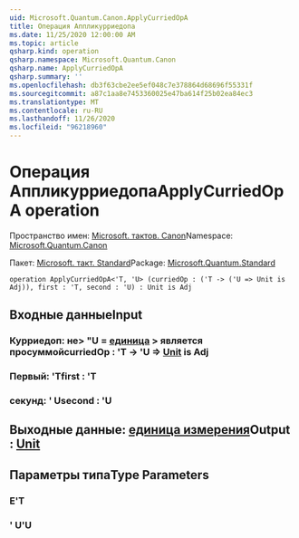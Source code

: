 ```yaml
---
uid: Microsoft.Quantum.Canon.ApplyCurriedOpA
title: Операция Аппликурриедопа
ms.date: 11/25/2020 12:00:00 AM
ms.topic: article
qsharp.kind: operation
qsharp.namespace: Microsoft.Quantum.Canon
qsharp.name: ApplyCurriedOpA
qsharp.summary: ''
ms.openlocfilehash: db3f63cbe2ee5ef048c7e378864d68696f55331f
ms.sourcegitcommit: a87c1aa8e7453360025e47ba614f25b02ea84ec3
ms.translationtype: MT
ms.contentlocale: ru-RU
ms.lasthandoff: 11/26/2020
ms.locfileid: "96218960"
---
```

# <a name="applycurriedopa-operation"></a><span data-ttu-id="bd099-102">Операция Аппликурриедопа</span><span class="sxs-lookup"><span data-stu-id="bd099-102">ApplyCurriedOpA operation</span></span>

<span data-ttu-id="bd099-103">Пространство имен: [Microsoft. тактов. Canon](xref:Microsoft.Quantum.Canon)</span><span class="sxs-lookup"><span data-stu-id="bd099-103">Namespace: [Microsoft.Quantum.Canon](xref:Microsoft.Quantum.Canon)</span></span>

<span data-ttu-id="bd099-104">Пакет: [Microsoft. такт. Standard](https://nuget.org/packages/Microsoft.Quantum.Standard)</span><span class="sxs-lookup"><span data-stu-id="bd099-104">Package: [Microsoft.Quantum.Standard](https://nuget.org/packages/Microsoft.Quantum.Standard)</span></span>




```qsharp
operation ApplyCurriedOpA<'T, 'U> (curriedOp : ('T -> ('U => Unit is Adj)), first : 'T, second : 'U) : Unit is Adj
```


## <a name="input"></a><span data-ttu-id="bd099-105">Входные данные</span><span class="sxs-lookup"><span data-stu-id="bd099-105">Input</span></span>

### <a name="curriedop--t---u--unit--is-adj"></a><span data-ttu-id="bd099-106">Курриедоп: не> "U = [единица](xref:microsoft.quantum.lang-ref.unit) > является просуммой</span><span class="sxs-lookup"><span data-stu-id="bd099-106">curriedOp : 'T -> 'U => [Unit](xref:microsoft.quantum.lang-ref.unit)  is Adj</span></span>




### <a name="first--t"></a><span data-ttu-id="bd099-107">Первый: 'T</span><span class="sxs-lookup"><span data-stu-id="bd099-107">first : 'T</span></span>




### <a name="second--u"></a><span data-ttu-id="bd099-108">секунд: ' U</span><span class="sxs-lookup"><span data-stu-id="bd099-108">second : 'U</span></span>





## <a name="output--unit"></a><span data-ttu-id="bd099-109">Выходные данные: [единица измерения](xref:microsoft.quantum.lang-ref.unit)</span><span class="sxs-lookup"><span data-stu-id="bd099-109">Output : [Unit](xref:microsoft.quantum.lang-ref.unit)</span></span>



## <a name="type-parameters"></a><span data-ttu-id="bd099-110">Параметры типа</span><span class="sxs-lookup"><span data-stu-id="bd099-110">Type Parameters</span></span>

### <a name="t"></a><span data-ttu-id="bd099-111">Е</span><span class="sxs-lookup"><span data-stu-id="bd099-111">'T</span></span>


### <a name="u"></a><span data-ttu-id="bd099-112">' U</span><span class="sxs-lookup"><span data-stu-id="bd099-112">'U</span></span>

